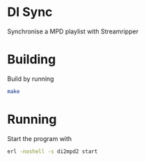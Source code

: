 # DI Sync
Synchronise a MPD playlist with Streamripper
# Building
Build by running
```bash
make
```
# Running
Start the program with
```bash
erl -noshell -s di2mpd2 start
```

